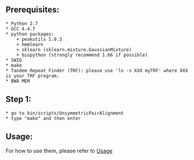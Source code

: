 
## Prerequisites:
	* Python 2.7
	* GCC 4.4.7
	* python packages:
		+ peakutils 1.0.3
		+ hmmlearn
		+ sklearn (sklearn.mixture.GaussianMixture)
		+ biopython (strongly recommend 1.66 if possible)
	* SWIG
	* make
	* Tandem Repeat Finder (TRF): please use 'ln -s XXX myTRF' where XXX is your TRF program.
	* BWA MEM

## Step 1:
	* go to bin/scripts/UnsymmetricPairAlignment
	* type "make" and then enter

## Usage:
 For how to use them, please refer to [Usage](https://github.com/WGLab/RepeatHMM/blob/master/docs/Usage.md)

